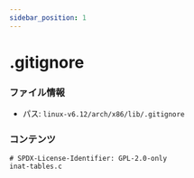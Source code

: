 ```yaml
---
sidebar_position: 1
---
```

# .gitignore

### ファイル情報

- パス: `linux-v6.12/arch/x86/lib/.gitignore`

### コンテンツ

```gitignore
# SPDX-License-Identifier: GPL-2.0-only
inat-tables.c

```

